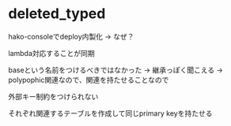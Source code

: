 # deleted_typed

hako-consoleでdeploy内製化
-> なぜ？

lambda対応することが同期

baseという名前をつけるべきではなかった
-> 継承っぽく聞こえる
-> polypophic関連なので、関連を持たせることなので

外部キー制約をつけられない

それぞれ関連するテーブルを作成して同じprimary keyを持たせる
